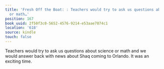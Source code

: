 ```yaml
---
title: 'Fresh Off the Boat: : Teachers would try to ask us questions about science
  or math…'
position: 167
book_uuid: 2f50f3c0-5652-4576-9214-e53aae7074c1
location: '618'
source: kindle
touch: false
---
```


Teachers would try to ask us questions about science or math and we would answer back with news about Shaq coming to Orlando. It was an exciting time.